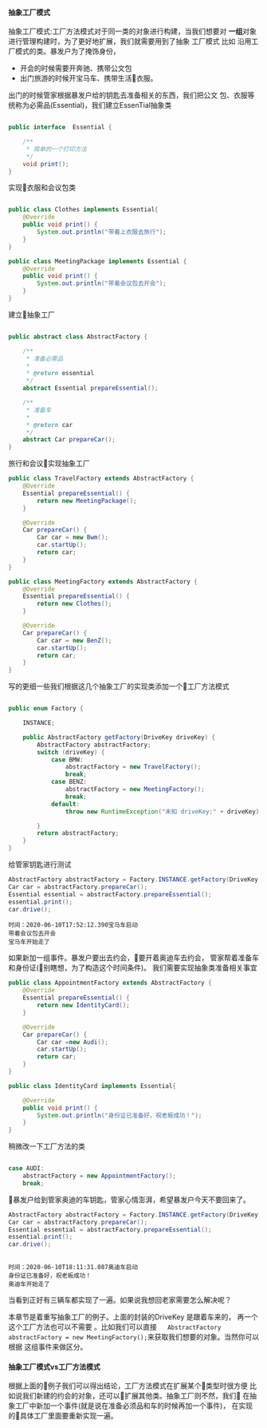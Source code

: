 #### 抽象工厂模式

抽象工厂模式:工厂方法模式对于同一类的对象进行构建，当我们想要对
**一组**对象进行管理构建时，为了更好地扩展，我们就需要用到了抽象
工厂模式
比如 沿用工厂模式的类。暴发户为了掩饰身份，
- 开会的时候需要开奔驰、携带公文包
- 出门旅游的时候开宝马车、携带生活衣服。

出门的时候管家根据暴发户给的钥匙去准备相关的东西，我们把公文
包、衣服等统称为必需品(Essential)，我们建立EssenTial抽象类
```java

public interface  Essential {

    /**
     * 简单的一个打印方法
     */
    void print();
}
```
实现衣服和会议包类
```java

public class Clothes implements Essential{
    @Override
    public void print() {
        System.out.println("带着上衣服去旅行");
    }
}

public class MeetingPackage implements Essential {
    @Override
    public void print() {
        System.out.println("带着会议包去开会");
    }
}
```
建立抽象工厂
```java

public abstract class AbstractFactory {

    /**
     * 准备必需品
     *
     * @return essential
     */
    abstract Essential prepareEssential();

    /**
     * 准备车
     *
     * @return car
     */
    abstract Car prepareCar();
}
```
旅行和会议实现抽象工厂
```java
public class TravelFactory extends AbstractFactory {
    @Override
    Essential prepareEssential() {
        return new MeetingPackage();
    }

    @Override
    Car prepareCar() {
        Car car = new Bwm();
        car.startUp();
        return car;
    }
}

public class MeetingFactory extends AbstractFactory {
    @Override
    Essential prepareEssential() {
        return new Clothes();
    }

    @Override
    Car prepareCar() {
        Car car = new BenZ();
        car.startUp();
        return car;
    }
}

```
写的更细一些我们根据这几个抽象工厂的实现类添加一个工厂方法模式
```java

public enum Factory {

    INSTANCE;

    public AbstractFactory getFactory(DriveKey driveKey) {
        AbstractFactory abstractFactory;
        switch (driveKey) {
            case BMW:
                abstractFactory = new TravelFactory();
                break;
            case BENZ:
                abstractFactory = new MeetingFactory();
                break;
            default:
                throw new RuntimeException("未知 driveKey:" + driveKey);

        }
        return abstractFactory;
    }
}

```
给管家钥匙进行测试  

```java
AbstractFactory abstractFactory = Factory.INSTANCE.getFactory(DriveKey.BMW);
Car car = abstractFactory.prepareCar();
Essential essential = abstractFactory.prepareEssential();
essential.print();
car.drive();

```
```log
时间：2020-06-10T17:52:12.390宝马车启动
带着会议包去开会
宝马车开始走了
```

如果新加一组事件。暴发户要出去约会，要开着奥迪车去约会，
管家帮着准备车和身份证(别瞎想，为了构造这个时间条件)。
我们需要实现抽象类准备相关事宜
```java
public class AppointmentFactory extends AbstractFactory {
    @Override
    Essential prepareEssential() {
        return new IdentityCard();
    }

    @Override
    Car prepareCar() {
        Car car =new Audi();
        car.startUp();
        return car;
    }
}

public class IdentityCard implements Essential{

    @Override
    public void print() {
        System.out.println("身份证已准备好，祝老板成功！");
    }
}
```
稍微改一下工厂方法的类
```java

case AUDI:
    abstractFactory = new AppointmentFactory();
    break;

```
暴发户给到管家奥迪的车钥匙，管家心情澎湃，希望暴发户今天不要回来了。  

```java
AbstractFactory abstractFactory = Factory.INSTANCE.getFactory(DriveKey.AUDI);
Car car = abstractFactory.prepareCar();
Essential essential = abstractFactory.prepareEssential();
essential.print();
car.drive();  
```
```log

时间：2020-06-10T18:11:31.087奥迪车启动
身份证已准备好，祝老板成功！
奥迪车开始走了
```
当看到正好有三辆车都实现了一遍。如果说我想回老家需要怎么解决呢？

本章节是着重写抽象工厂的例子。上面的封装的DriveKey 是跟着车来的，
再一个这个工厂方法也可以不需要 。比如我们可以直接`   AbstractFactory abstractFactory
 = new MeetingFactory();`来获取我们想要的对象。当然你可以根据
 这组事件来做区分。

 #### 抽象工厂模式vs工厂方法模式

 根据上面的例子我们可以得出结论，工厂方法模式在扩展某个类型时很方便
 比如说我们新建的约会的对象，还可以扩展其他类。抽象工厂则不然，我们
 在抽象工厂中新加一个事件(就是说在准备必须品和车的时候再加一个事件)，
 在实现的具体工厂里面要重新实现一遍。
